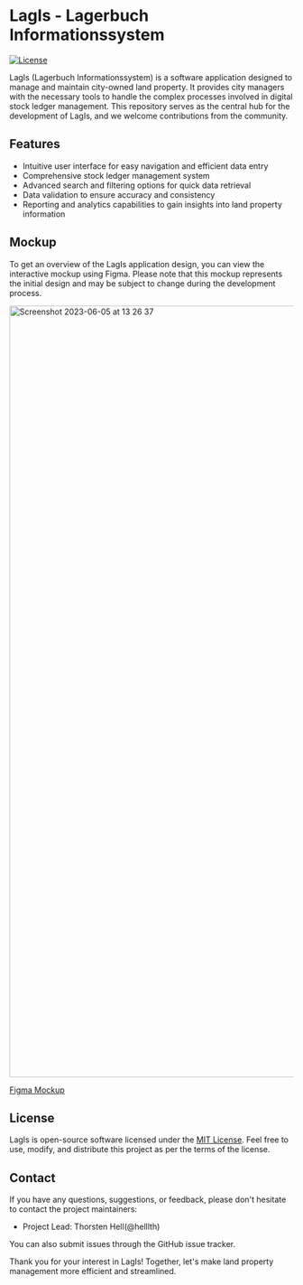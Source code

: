 # LagIs - Lagerbuch Informationssystem

[![License](https://img.shields.io/badge/license-MIT-blue.svg)](https://github.com/yourusername/lagis/blob/main/LICENSE)

LagIs (Lagerbuch Informationssystem) is a software application designed to manage and maintain city-owned land property. It provides city managers with the necessary tools to handle the complex processes involved in digital stock ledger management. This repository serves as the central hub for the development of LagIs, and we welcome contributions from the community.

## Features

- Intuitive user interface for easy navigation and efficient data entry
- Comprehensive stock ledger management system
- Advanced search and filtering options for quick data retrieval
- Data validation to ensure accuracy and consistency
- Reporting and analytics capabilities to gain insights into land property information

## Mockup

To get an overview of the LagIs application design, you can view the interactive mockup using Figma. Please note that this mockup represents the initial design and may be subject to change during the development process.

<img width="1367" alt="Screenshot 2023-06-05 at 13 26 37" src="https://github.com/cismet-dev/lagis-online-collaboration/assets/837211/b71c6419-1316-49d4-b293-c3cf5c83412a">

[Figma Mockup](https://www.figma.com/proto/50gzDE4FncDo435VwHAt1c/LagIS-online?page-id=0%3A1&type=design&node-id=22-44919&viewport=-3836%2C8602%2C0.9&scaling=min-zoom&starting-point-node-id=22%3A44919)

## License

LagIs is open-source software licensed under the [MIT License](https://github.com/cismet-dev/lagis-online-collaboration/blob/main/LICENSE). Feel free to use, modify, and distribute this project as per the terms of the license.

## Contact

If you have any questions, suggestions, or feedback, please don't hesitate to contact the project maintainers:

- Project Lead: Thorsten Hell(@helllth)

You can also submit issues through the GitHub issue tracker.

Thank you for your interest in LagIs! Together, let's make land property management more efficient and streamlined.
